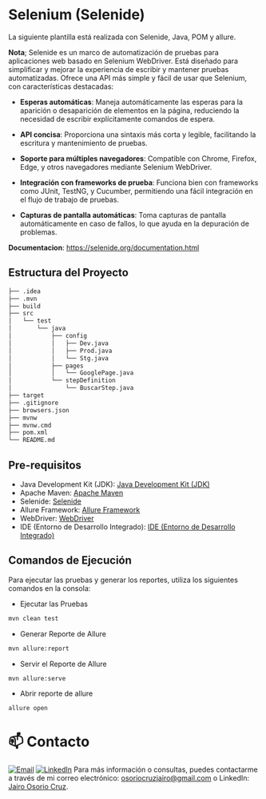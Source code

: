# Selenium (Selenide)

La siguiente plantilla está realizada con Selenide, Java, POM y allure.

**Nota**; Selenide es un marco de automatización de pruebas para aplicaciones web basado en Selenium WebDriver. Está diseñado para simplificar y mejorar la experiencia de escribir y mantener pruebas automatizadas. Ofrece una API más simple y fácil de usar que Selenium, con características destacadas:

- **Esperas automáticas**: Maneja automáticamente las esperas para la aparición o desaparición de elementos
en la página, reduciendo la necesidad de escribir explícitamente comandos de espera.

- **API concisa**: Proporciona una sintaxis más corta y legible, facilitando la escritura y mantenimiento 
de pruebas.

- **Soporte para múltiples navegadores**: Compatible con Chrome, Firefox, Edge, y otros navegadores 
mediante Selenium WebDriver.

- **Integración con frameworks de prueba**: Funciona bien con frameworks como JUnit, TestNG, y Cucumber, 
permitiendo una fácil integración en el flujo de trabajo de pruebas.

- **Capturas de pantalla automáticas**: Toma capturas de pantalla automáticamente en caso de fallos, lo 
que ayuda en la depuración de problemas.

**Documentacion**:  https://selenide.org/documentation.html
## Estructura del Proyecto

```bash
├── .idea
├── .mvn
├── build
├── src
│   └── test
│       └── java
│           ├── config
│           │   ├── Dev.java
│           │   ├── Prod.java
│           │   └── Stg.java
│           ├── pages
│           │   └── GooglePage.java
│           └── stepDefinition
│               └── BuscarStep.java
├── target
├── .gitignore
├── browsers.json
├── mvnw
├── mvnw.cmd
├── pom.xml
└── README.md
```
## Pre-requisitos
- Java Development Kit (JDK): [Java Development Kit (JDK)](https://docs.oracle.com/javase/8/docs/)
- Apache Maven: [Apache Maven](https://maven.apache.org/guides/index.html)
- Selenide: [Selenide](https://selenide.org/documentation.html)
- Allure Framework: [Allure Framework](https://docs.qameta.io/allure/)
- WebDriver: [WebDriver](https://www.selenium.dev/documentation/en/webdriver/)
- IDE (Entorno de Desarrollo Integrado): [IDE (Entorno de Desarrollo Integrado)](https://www.jetbrains.com/idea/documentation/)

## Comandos de Ejecución

Para ejecutar las pruebas y generar los reportes, utiliza los siguientes comandos en la consola:

- Ejecutar las Pruebas
```bash
mvn clean test
```

- Generar Reporte de Allure
```bash
mvn allure:report
```

- Servir el Reporte de Allure
```bash
mvn allure:serve
```

- Abrir reporte de allure
```bash
allure open
```
#  📫 Contacto

[![Email](https://img.shields.io/badge/-Email-D14836?style=flat&logo=gmail&logoColor=white)](mailto:osoriocruzjairo@gmail.com)
[![LinkedIn](https://img.shields.io/badge/-LinkedIn-0077B5?style=flat&logo=linkedin&logoColor=white)](https://www.linkedin.com/in/jairo-osorio-c-8461061b3/)
Para más información o consultas, puedes contactarme a través de mi correo electrónico: [osoriocruzjairo@gmail.com](mailto:osoriocruzjairo@gmail.com) o LinkedIn: [Jairo Osorio Cruz](https://www.linkedin.com/in/jairo-osorio-c-8461061b3/).